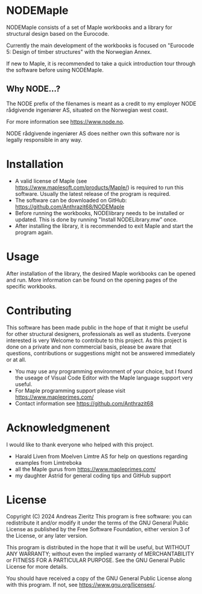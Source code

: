 # NODEMaple

NODEMaple consists of a set of Maple workbooks and a library for structural design based on the Eurocode.

Currently the main development of the workbooks is focused on "Eurocode 5: Design of timber structures" with the Norwegian Annex.

If new to Maple, it is recommended to take a quick introduction tour through the software before using NODEMaple.

## Why NODE...?

The NODE prefix of the filenames is meant as a credit to my employer NODE rådgivende ingeniører AS, situated on the Norwegian west coast.

For more information see https://www.node.no.

NODE rådgivende ingeniører AS does neither own this software nor is legally responsible in any way.

# Installation
- A valid license of Maple (see https://www.maplesoft.com/products/Maple/) is required to run this software. Usually the latest release of the program is required.
- The software can be downloaded on GitHub: https://github.com/Anthrazit68/NODEMaple
- Before running the workbooks, NODElibrary needs to be installed or updated. This is done by running "Install NODELibrary.mw" once.
- After installing the library, it is recommended to exit Maple and start the program again.

# Usage
After installation of the library, the desired Maple workbooks can be opened and run. More information can be found on the opening pages of the specific workbooks.

# Contributing
This software has been made public in the hope of that it might be useful for other structural designers, professionals as well as students.
Everyone interested is very Welcome to contribute to this project.
As this project is done on a private and non commercial basis, please be aware that questions, contributions or suggestions might not be answered immediately or at all.

- You may use any programming environment of your choice, but I found the useage of Visual Code Editor with the Maple language support very useful.
- For Maple programming support please visit https://www.mapleprimes.com/
- Contact information see https://github.com/Anthrazit68

# Acknowledgmenent
I would like to thank everyone who helped with this project.

- Harald Liven from Moelven Limtre AS for help on questions regarding examples from Limtreboka
- all the Maple gurus from https://www.mapleprimes.com/
- my daughter Astrid for general coding tips and GitHub support

# License
Copyright (C) 2024  Andreas Zieritz
This program is free software: you can redistribute it and/or modify
it under the terms of the GNU General Public License as published by
the Free Software Foundation, either version 3 of the License, or
any later version.

This program is distributed in the hope that it will be useful,
but WITHOUT ANY WARRANTY; without even the implied warranty of
MERCHANTABILITY or FITNESS FOR A PARTICULAR PURPOSE.  See the
GNU General Public License for more details.

You should have received a copy of the GNU General Public License
along with this program.  If not, see <https://www.gnu.org/licenses/>.
